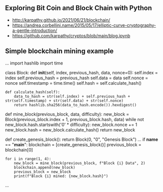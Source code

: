 ## Exploring Bit Coin and Block Chain with Python

* http://karpathy.github.io/2021/06/21/blockchain/
* https://andrea.corbellini.name/2015/05/17/elliptic-curve-cryptography-a-gentle-introduction/
* https://github.com/karpathy/cryptos/blob/main/blog.ipynb

## Simple blockchain mining example

...
import hashlib
import time

class Block:
    def __init__(self, index, previous_hash, data, nonce=0):
        self.index = index
        self.previous_hash = previous_hash
        self.data = data
        self.nonce = nonce
        self.timestamp = time.time()
        self.hash = self.calculate_hash()

    def calculate_hash(self):
        data_to_hash = str(self.index) + self.previous_hash + str(self.timestamp) + str(self.data) + str(self.nonce)
        return hashlib.sha256(data_to_hash.encode()).hexdigest()

def mine_block(previous_block, data, difficulty):
    new_block = Block(previous_block.index + 1, previous_block.hash, data)
    while not new_block.hash.startswith('0' * difficulty):
        new_block.nonce += 1
        new_block.hash = new_block.calculate_hash()
    return new_block

def create_genesis_block():
    return Block(0, "0", "Genesis Block")
...
if __name__ == "__main__":
    blockchain = [create_genesis_block()]
    previous_block = blockchain[0]

    for i in range(1, 4):
        new_block = mine_block(previous_block, f"Block {i} Data", 2)
        blockchain.append(new_block)
        previous_block = new_block
        print(f"Block {i} mined: {new_block.hash}")
...
